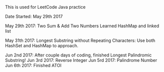 This is used for LeetCode Java practice


Date Started: May 29th 2017

May 29th 2017:  Two Sum  & Add Two Numbers
                Learned HashMap and linked list
                
May 31th 2017: Longest Substring without Repeating Characters:
                Use both HashSet and HashMap to approach.
                
Jun 2nd 2017: After couple days of coding, finished Longest Palindromic Substring!
Jun 3rd 2017: Reverse Integer
Jun 5rd 2017: Palindrome Number 
Jun 6th 2017: Finished ATOI 
